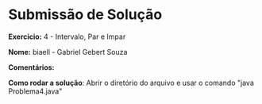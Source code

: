 # Submissão de Solução

**Exercicio:** 4 - Intervalo, Par e Impar


**Nome:** biaell - Gabriel Gebert Souza

**Comentários:**

**Como rodar a solução**: Abrir o diretório do arquivo e usar o comando "java Problema4.java"
